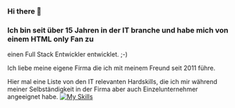 ### Hi there 👋

### Ich bin seit über 15 Jahren in der IT branche und habe mich von einem HTML only Fan zu
einen Full Stack Entwickler entwicklet. ;-)

Ich liebe meine eigene Firma die ich mit meinem Freund seit 2011 führe.

Hier mal eine Liste von den IT relevanten Hardskills, die ich mir während meiner Selbständigkeit
in der Firma aber auch Einzelunternehmer angeeignet habe.
[![My Skills](https://skillicons.dev/icons?i=java,js,html,css,aws,blender,azure,bootstrap,cpp,dotnet,eclipse,gamemakerstudio,github,godot,linkedin,mysql,mongodb,ps,php,powershell,processing,py,raspberrypi,regex,sqlite,stackoverflow,sketchup,swift,unity,unreal,visualstudio,vscode,wordpress)](https://skillicons.dev)
<!--
**GoetzMight/GoetzMight** is a ✨ _special_ ✨ repository because its `README.md` (this file) appears on your GitHub profile.

Here are some ideas to get you started:

- 🔭 I’m currently working on ...
- 🌱 I’m currently learning ...
- 👯 I’m looking to collaborate on ...
- 🤔 I’m looking for help with ...
- 💬 Ask me about ...
- 📫 How to reach me: ...
- 😄 Pronouns: ...
- ⚡ Fun fact: ...
-->
